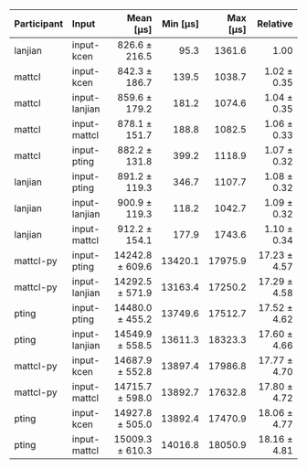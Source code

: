 | Participant | Input | Mean [µs] | Min [µs] | Max [µs] | Relative |
|:---|:---|---:|---:|---:|---:|
| lanjian | input-kcen | 826.6 ± 216.5 | 95.3 | 1361.6 | 1.00 |
| mattcl | input-kcen | 842.3 ± 186.7 | 139.5 | 1038.7 | 1.02 ± 0.35 |
| mattcl | input-lanjian | 859.6 ± 179.2 | 181.2 | 1074.6 | 1.04 ± 0.35 |
| mattcl | input-mattcl | 878.1 ± 151.7 | 188.8 | 1082.5 | 1.06 ± 0.33 |
| mattcl | input-pting | 882.2 ± 131.8 | 399.2 | 1118.9 | 1.07 ± 0.32 |
| lanjian | input-pting | 891.2 ± 119.3 | 346.7 | 1107.7 | 1.08 ± 0.32 |
| lanjian | input-lanjian | 900.9 ± 119.3 | 118.2 | 1042.7 | 1.09 ± 0.32 |
| lanjian | input-mattcl | 912.2 ± 154.1 | 177.9 | 1743.6 | 1.10 ± 0.34 |
| mattcl-py | input-pting | 14242.8 ± 609.6 | 13420.1 | 17975.9 | 17.23 ± 4.57 |
| mattcl-py | input-lanjian | 14292.5 ± 571.9 | 13163.4 | 17250.2 | 17.29 ± 4.58 |
| pting | input-pting | 14480.0 ± 455.2 | 13749.6 | 17512.7 | 17.52 ± 4.62 |
| pting | input-lanjian | 14549.9 ± 558.5 | 13611.3 | 18323.3 | 17.60 ± 4.66 |
| mattcl-py | input-kcen | 14687.9 ± 552.8 | 13897.4 | 17986.8 | 17.77 ± 4.70 |
| mattcl-py | input-mattcl | 14715.7 ± 598.0 | 13892.7 | 17632.8 | 17.80 ± 4.72 |
| pting | input-kcen | 14927.8 ± 505.0 | 13892.4 | 17470.9 | 18.06 ± 4.77 |
| pting | input-mattcl | 15009.3 ± 610.3 | 14016.8 | 18050.9 | 18.16 ± 4.81 |
